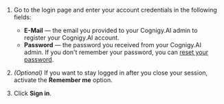 1. Go to the login page and enter your account credentials in the following fields:

    - **E-Mail** — the email you provided to your Cognigy.AI admin to register your Cognigy.AI account.
    - **Password** — the password you received from your Cognigy.AI admin. If you don't remember your password, you can [reset your password](https://docs.cognigy.com/ai/installation/access-to-cognigy-ai/#reset-password).

2. _(Optional)_ If you want to stay logged in after you close your session, activate the **Remember me** option.
3. Click **Sign in**.
